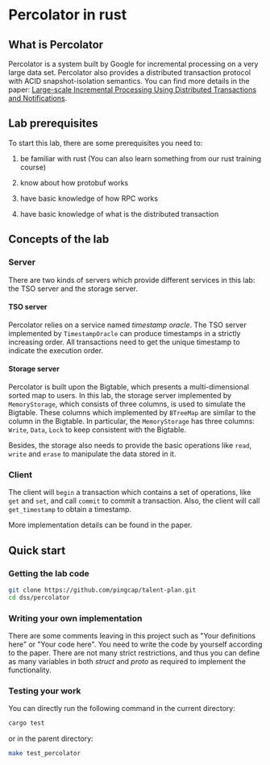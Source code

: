# Percolator in rust

## What is Percolator

Percolator is a system built by Google for incremental processing on a very
large data set. Percolator also provides a distributed transaction protocol with
ACID snapshot-isolation semantics. You can find more details in the paper:
[Large-scale Incremental Processing Using Distributed Transactions and Notifications](https://storage.googleapis.com/pub-tools-public-publication-data/pdf/36726.pdf).

## Lab prerequisites

To start this lab, there are some prerequisites you need to:

1. be familiar with rust (You can also learn something from our rust training
course)

2. know about how protobuf works

3. have basic knowledge of how RPC works

4. have basic knowledge of what is the distributed transaction

## Concepts of the lab

### Server

There are two kinds of servers which provide different services in this lab: the
TSO server and the storage server.

#### TSO server

Percolator relies on a service named *timestamp oracle*. The TSO server
implemented by `TimestampOracle` can produce timestamps in a strictly increasing
order. All transactions need to get the unique timestamp to indicate the
execution order.

#### Storage server

Percolator is built upon the Bigtable, which presents a multi-dimensional sorted
map to users. In this lab, the storage server implemented by `MemoryStorage`,
which consists of three columns, is used to simulate the Bigtable. These columns
which implemented by `BTreeMap` are similar to the column in the Bigtable. In
particular, the `MemoryStorage` has three columns: `Write`, `Data`, `Lock` to
keep consistent with the Bigtable.

Besides, the storage also needs to provide the basic operations like `read`,
`write` and `erase` to manipulate the data stored in it.

### Client

The client will `begin` a transaction which contains a set of operations, like
`get` and `set`, and call `commit` to commit a transaction. Also, the client
will call `get_timestamp` to obtain a timestamp.

More implementation details can be found in the paper.

## Quick start

### Getting the lab code

```sh
git clone https://github.com/pingcap/talent-plan.git
cd dss/percolator
```

### Writing your own implementation

There are some comments leaving in this project such as "Your definitions here"
or "Your code here". You need to write the code by yourself according to the paper.
There are not many strict restrictions, and thus you can define as many variables
in both *struct* and *proto* as required to implement the functionality.

### Testing your work

You can directly run the following command in the current directory:

```sh
cargo test
```

or in the parent directory:

```sh
make test_percolator
```